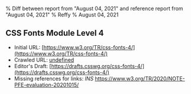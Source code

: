 % Diff between report from "August 04, 2021" and reference report from "August 04, 2021"
% Reffy
% August 04, 2021

## CSS Fonts Module Level 4

- Initial URL: [https://www.w3.org/TR/css-fonts-4/](https://www.w3.org/TR/css-fonts-4/)
- Crawled URL: [undefined](undefined)
- Editor's Draft: [https://drafts.csswg.org/css-fonts-4/](https://drafts.csswg.org/css-fonts-4/)
- Missing references for links: *INS* https://www.w3.org/TR/2020/NOTE-PFE-evaluation-20201015/


